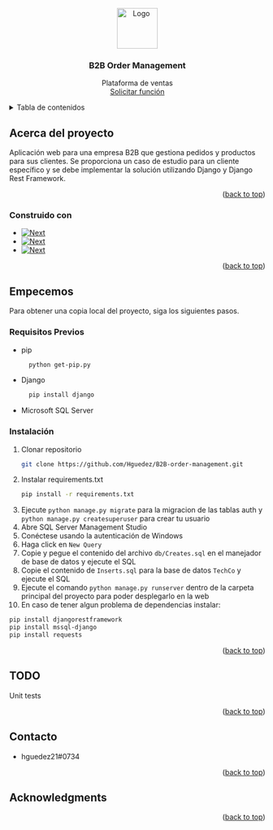 <!-- PROJECT LOGO -->
<br />
<div align="center">
  <a href="https://www.tribuco.mx/">
    <img src="https://www.tribuco.mx/static/logo.png" alt="Logo" width="80" height="80">
  </a>

<h3 align="center">B2B Order Management</h3>

  <p align="center">
Plataforma de ventas  
    <br>
    <a href="https://github.com/Hguedez/B2B-order-management/issues">Solicitar función</a>
  </p>
</div>



<!-- TABLE OF CONTENTS -->
<details>
  <summary>Tabla de contenidos</summary>
  <ol>
    <li>
      <a href="#about-the-project">About The Project</a>
      <ul>
        <li><a href="#built-with">Built With</a></li>
      </ul>
    </li>
    <li>
      <a href="#getting-started">Getting Started</a>
      <ul>
        <li><a href="#prerequisites">Pre requisitos</a></li>
        <li><a href="#installation">Installation</a></li>
      </ul>
    </li>
    <li><a href="#usage">Usage</a></li>
    <li><a href="#roadmap">Roadmap</a></li>
    <li><a href="#todo">TODO</a></li>
    <li><a href="#contact">Contact</a></li>
    <li><a href="#acknowledgments">Acknowledgments</a></li>
  </ol>
</details>



<!-- ABOUT THE PROJECT -->
## Acerca del proyecto

Aplicación web para una empresa B2B que gestiona pedidos y productos para sus clientes. 
Se proporciona un caso de estudio para un cliente específico y se debe implementar la solución 
utilizando Django y Django Rest Framework.

<p align="right">(<a href="#top">back to top</a>)</p>



### Construido con

* [![Next][python-shield]][python-url]
* [![Next][sqlserver-shield]][sqlserver-shield]
* [![Next][django-shield]][django-url]

<p align="right">(<a href="#top">back to top</a>)</p>



<!-- GETTING STARTED -->
## Empecemos

Para obtener una copia local del proyecto, siga los siguientes pasos.

### Requisitos Previos

* pip
  ```sh
    python get-pip.py
  ```
* Django
  ```sh
    pip install django
  ```
* Microsoft SQL Server

### Instalación

1. Clonar repositorio
   ```sh
   git clone https://github.com/Hguedez/B2B-order-management.git
   ```
2. Instalar requirements.txt
   ```sh
   pip install -r requirements.txt
   ```
3. Ejecute `python manage.py migrate` para la migracion de las tablas auth y `python manage.py createsuperuser` para crear tu usuario
4. Abre SQL Server Management Studio
5. Conéctese usando la autenticación de Windows
6. Haga click en `New Query`
7. Copie y pegue el contenido del archivo `db/Creates.sql` en el manejador de base de datos y ejecute el SQL
8. Copie el contenido de `Inserts.sql` para la base de datos `TechCo` y ejecute el SQL
9. Ejecute el comando `python manage.py runserver` dentro de la carpeta principal del proyecto para poder desplegarlo en la web
10. En caso de tener algun problema de dependencias instalar:
```sh
pip install djangorestframework
pip install mssql-django
pip install requests
```

<p align="right">(<a href="#top">back to top</a>)</p>



<!-- TODO -->
## TODO
Unit tests

<p align="right">(<a href="#top">back to top</a>)</p>

<!-- CONTACT -->
## Contacto

* hguedez21#0734

<p align="right">(<a href="#top">back to top</a>)</p>



<!-- ACKNOWLEDGMENTS -->
## Acknowledgments

<p align="right">(<a href="#top">back to top</a>)</p>



<!-- MARKDOWN LINKS & IMAGES -->
<!-- https://www.markdownguide.org/basic-syntax/#reference-style-links -->
[python-shield]: https://img.shields.io/badge/PYTHON-3.11-blue?style=for-the-badge&logo=python
[python-url]: https://www.python.org/downloads/release/python-3110/
[sqlserver-shield]: https://img.shields.io/badge/SQL%20SERVER-2022-red?style=for-the-badge&logo=microsoft%20sql%20server
[sqlserver-url]: https://www.microsoft.com/en-us/sql-server/sql-server-downloads
[django-shield]: https://img.shields.io/badge/DJANGO-4.2-white?style=for-the-badge&logo=django
[django-url]: https://www.djangoproject.com/download/
